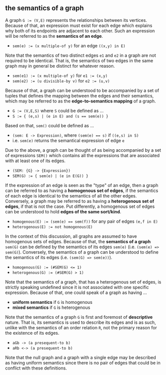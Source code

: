
<!-- ======================================================================= -->
## the semantics of a graph

A graph `G := (V,E)` represents the relationships between its vertices. Because
of that, an expression must exist for each edge which explains why both of its
endpoints are adjacent to each other. Such an expression will be referred to
as the **semantics of an edge**.

* `sem(e) := (x multiple-of y)` for an edge `((x,y) in E)`

Note that the semantics of two distinct edges `e1` and `e2` in a graph are not
required to be identical. That is, the semantics of two edges in the same graph
may in general be distinct for whatever reason.

* `sem(e1) := (x multiple-of y)` for `e1 := (x,y)`
* `sem(e2) := (u divisible-by v)` for `e2 := (u,v)`

Because of that, a graph can be understood to be accompanied by a set of tuples
that defines the mapping between the edges and their semantics, which may be
referred to as the **edge-to-semantics mapping** of a graph.

* `G := (V,E,S)` where `S` could be defined as ...
* `S := { (e,s) | (e in E) and (s == sem(e)) }`

Based on that, `sem()` could be defined as ...

* `(sem: E -> Expression)`, where `(sem(e) == s)` if `((e,s) in S)`
* i.e. `sem(e)` returns the semantical expression of edge `e`

Due to the above, a graph can be thought of as being accompanied by a set of
expressions `SEM()` which contains all the expressions that are associated
with at least one of its edges.

* `(SEM: {G} -> {Expression})`
* `SEM(G) := { sem(e) | (e in E(G)) }`

If the expression of an edge is seen as the "type" of an edge, then a graph
can be referred to as having a **homogenous set of edges**, if the semantics
of each edge is identical to the semantics of all the other edges. Conversely,
a graph may be referred to as having a **heterogenous set of edges**, if that
is not the case. Put differently, a homogenous set of edges can be understood
to hold **edges of the same sort/kind**.

* `homogenous(E) := (sem(e) == sem(f))` for any pair of edges `(e,f in E)`
* `heterogenous(E) := not homogenous(E)`

In the context of this discussion, all graphs are assumed to have homogenous
sets of edges. Because of that, the **semantics of a graph** `sem(G)` can be
defined by the semantics of its edges `sem(e)` (i.e. `(sem(e) => sem(G)`).
Conversely, the semantics of a graph can be understood to define the semantics
of its edges (i.e. `(sem(G) => sem(e))`).

* `homogenous(G) := (#SEM(G) <= 1)`
* `heterogenous(G) := (#SEM(G) > 1)`

Note that the semantics of a graph, that has a heterogenous set of edges,
is strictly speaking undefined since it is not associated with one specific
expression. Because of that, one could speak of a graph as having ...

* **uniform semantics** if `G` is homogenous
* **mixed semantics** if `G` is heterogenous

Note that the semantics of a graph `G` is first and foremost of **descriptive**
nature. That is, its semantics is used to describe its edges and is as such,
unlike with the semantics of an order relation `R`, not the primary reason for
the existence of its edges.

* `aGb -> (a presequent-to b)`
* `aRb <-> (a presequent-to b)`

Note that the null graph and a graph with a single edge may be described as
having uniform semantics since there is no pair of edges that could be in
conflict with these definitions.
